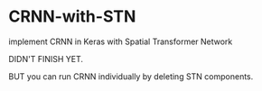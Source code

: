 # CRNN-with-STN
implement CRNN in Keras with Spatial Transformer  Network

DIDN'T FINISH YET.

BUT you can run CRNN individually by deleting STN components.
